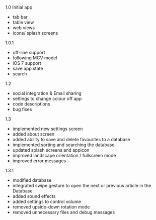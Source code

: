 1.0
Initial app
+ tab bar
+ table view
+ web views
+ icons/ splash screens

1.0.1
+ off-line support
+ following MCV model
+ iOS 7 support
+ save app state
+ search

1.2
+ social integration & Email sharing
+ settings to change colour off app
+ code descriptions
+ bug fixes

1.3
+ implemented new settings screen
+ added about screen
+ added ability to save and delete favourites to a database
+ implemented sorting and searching the database
+ updated splash screens and appicon
+ improved landscape orientation / fullscreen mode
+ improved error messages

1.3.1
+ modified database
+ integrated swipe gesture to open the next or previous article in the Database
+ added sound effects
+ added settings to control volume
+ removed upside-down rotation mode
+ removed unnecessary files and debug messages
